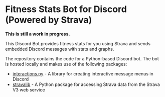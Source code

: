 # Fitness Stats Bot for Discord (Powered by Strava)

**This is still a work in progress.**

This Discord Bot provides fitness stats for you using Strava and sends embedded Discord messages with stats and graphs.

The repository contains the code for a Python-based Discord bot. The bot is hosted locally and makes use of the following packages:

- [interactions.py](https://github.com/interactions-py/interactions.py) - A library for creating interactive message menus in Discord
- [stravalib](https://github.com/stravalib/stravalib) - A Python package for accessing Strava data from the Strava V3 web service
